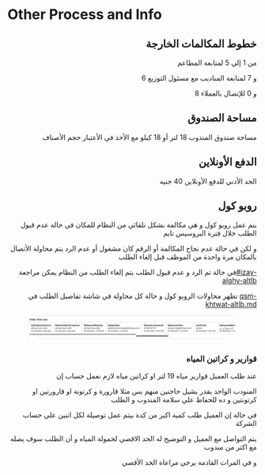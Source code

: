 # Other Process and Info

<h2 align="right">خطوط المكالمات الخارجة</h2>

<p align="right">من 1 إلي 5 لمتابعة المطاعم</p>

<p align="right">6 و 7 لمتابعة المناديب مع مسئول التوزيع</p>

<p align="right">8 و 0 للإتصال بالعملاء</p>

<h2 align="right">مساحة الصندوق</h2>

<p align="right">مساحة صندوق المندوب 18 لتر أو 18 كيلو مع الأخذ في الأعتبار حجم الأصناف</p>

<h2 align="right">الدفع الأونلاين</h2>

<p align="right">الحد الأدني للدفع الأونلاين 40 جنيه</p>

<h2 align="right"> روبو كول</h2>

<p align="right">يتم عمل روبو كول و هي مكالمة بشكل تلقائي من النظام للمكان في حالة عدم قبول الطلب خلال فترة البروسيس تايم</p>

<p align="right">و لكن في حالة عدم نجاح المكالمة أو الرقم كان مشغول أو عدم الرد يتم محاولة الأتصال بالمكان مرة واحدة من الموظف قبل إلغاء الطلب</p>

<p align="right">في حالة تم الرد و عدم قبول الطلب يتم إلغاء الطلب من النظام يمكن مراجعة<a data-mention href="tlb-akbr-mn-1000-jnyh.md#izay-alghy-altlb">#izay-alghy-altlb</a> </p>

<p align="right">تظهر محاولات الروبو كول و حالة كل محاولة في شاشة تفاصيل الطلب في <a data-mention href="overview/aladmn/shashh-tfasyl-altlb/qsm-khtwat-altlb.md">qsm-khtwat-altlb.md</a></p>

<figure><img src=".gitbook/assets/image (12).png" alt=""><figcaption></figcaption></figure>

<h3 align="right">قوارير و كراتين المياه</h3>

<p align="right">عند طلب العميل قوارير مياه 19 لتر او كراتين مياه لازم نعمل حساب إن</p>

<p align="right">المنودب الواحد يقدر يشيل حاجتين منهم بس مثلا قارورة و كرتونة او قارورتين او كرتونتين و ده للحفاظ علي سلامة المندوب و الطلب</p>

<p align="right">في حالة إن العميل طلب كمية اكبر من كدة بيتم عمل توصيلة لكل اتنين علي حساب الشركة</p>

<p align="right">يتم التواصل مع العميل و التوضيح له الحد الاقصي لحمولة المياه و أن الطلب سوف يصله مع اكتر من مندوب</p>

<p align="right">و في المرات القادمة يرجي مراعاة الحد الأقصي </p>

<p align="right"></p>
